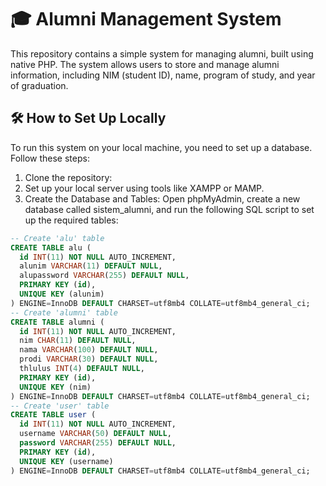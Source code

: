 # 🎓 Alumni Management System
This repository contains a simple system for managing alumni, built using native PHP. The system allows users to store and manage alumni information, including NIM (student ID), name, program of study, and year of graduation.

## 🛠️ How to Set Up Locally
To run this system on your local machine, you need to set up a database. Follow these steps:
1. Clone the repository:
2. Set up your local server using tools like XAMPP or MAMP.
3. Create the Database and Tables:
Open phpMyAdmin, create a new database called sistem_alumni, and run the following SQL script to set up the required tables:

```sql
-- Create 'alu' table
CREATE TABLE alu (
  id INT(11) NOT NULL AUTO_INCREMENT,
  alunim VARCHAR(11) DEFAULT NULL,
  alupassword VARCHAR(255) DEFAULT NULL,
  PRIMARY KEY (id),
  UNIQUE KEY (alunim)
) ENGINE=InnoDB DEFAULT CHARSET=utf8mb4 COLLATE=utf8mb4_general_ci;
-- Create 'alumni' table
CREATE TABLE alumni (
  id INT(11) NOT NULL AUTO_INCREMENT,
  nim CHAR(11) DEFAULT NULL,
  nama VARCHAR(100) DEFAULT NULL,
  prodi VARCHAR(30) DEFAULT NULL,
  thlulus INT(4) DEFAULT NULL,
  PRIMARY KEY (id),
  UNIQUE KEY (nim)
) ENGINE=InnoDB DEFAULT CHARSET=utf8mb4 COLLATE=utf8mb4_general_ci;
-- Create 'user' table
CREATE TABLE user (
  id INT(11) NOT NULL AUTO_INCREMENT,
  username VARCHAR(50) DEFAULT NULL,
  password VARCHAR(255) DEFAULT NULL,
  PRIMARY KEY (id),
  UNIQUE KEY (username)
) ENGINE=InnoDB DEFAULT CHARSET=utf8mb4 COLLATE=utf8mb4_general_ci;
```
